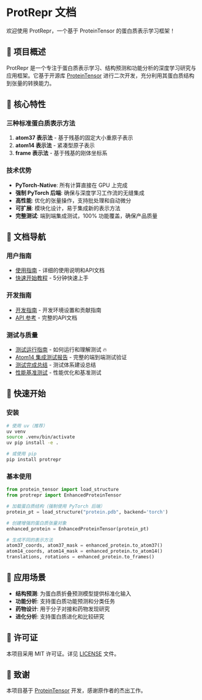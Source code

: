 # ProtRepr 文档

欢迎使用 ProtRepr，一个基于 ProteinTensor 的蛋白质表示学习框架！

## 🎯 项目概述

ProtRepr 是一个专注于蛋白质表示学习、结构预测和功能分析的深度学习研究与应用框架。它基于开源库 [ProteinTensor](https://github.com/a-green-hand-jack/ProteinTensor) 进行二次开发，充分利用其蛋白质结构到张量的转换能力。

## 🚀 核心特性

### 三种标准蛋白质表示方法

1. **atom37 表示法** - 基于残基的固定大小重原子表示
2. **atom14 表示法** - 紧凑型原子表示
3. **frame 表示法** - 基于残基的刚体坐标系

### 技术优势

- **PyTorch-Native**: 所有计算直接在 GPU 上完成
- **强制 PyTorch 后端**: 确保与深度学习工作流的无缝集成
- **高性能**: 优化的张量操作，支持批处理和自动微分
- **可扩展**: 模块化设计，易于集成新的表示方法
- **完整测试**: 端到端集成测试，100% 功能覆盖，确保产品质量

## 📖 文档导航

### 用户指南
- [使用指南](usage.md) - 详细的使用说明和API文档
- [快速开始教程](quickstart.md) - 5分钟快速上手

### 开发指南
- [开发指南](development.md) - 开发环境设置和贡献指南
- [API 参考](api/index.md) - 完整的API文档

### 测试与质量
- [测试运行指南](testing_guide.md) - 如何运行和理解测试 🔥
- [Atom14 集成测试报告](atom14_integration_test_report.md) - 完整的端到端测试验证
- [测试完成总结](atom14_testing_completion_summary.md) - 测试体系建设总结
- [性能基准测试](tensor_optimization_summary.md) - 性能优化和基准测试

## 🚀 快速开始

### 安装

```bash
# 使用 uv（推荐）
uv venv
source .venv/bin/activate
uv pip install -e .

# 或使用 pip
pip install protrepr
```

### 基本使用

```python
from protein_tensor import load_structure
from protrepr import EnhancedProteinTensor

# 加载蛋白质结构（强制使用 PyTorch 后端）
protein_pt = load_structure("protein.pdb", backend='torch')

# 创建增强的蛋白质张量对象
enhanced_protein = EnhancedProteinTensor(protein_pt)

# 生成不同的表示方法
atom37_coords, atom37_mask = enhanced_protein.to_atom37()
atom14_coords, atom14_mask = enhanced_protein.to_atom14()
translations, rotations = enhanced_protein.to_frames()
```

## 🔬 应用场景

- **结构预测**: 为蛋白质折叠预测模型提供标准化输入
- **功能分析**: 支持蛋白质功能预测和分类任务
- **药物设计**: 用于分子对接和药物发现研究
- **进化分析**: 支持蛋白质进化和比较研究

## 📄 许可证

本项目采用 MIT 许可证。详见 [LICENSE](../LICENSE) 文件。

## 🙏 致谢

本项目基于 [ProteinTensor](https://github.com/a-green-hand-jack/ProteinTensor) 开发，感谢原作者的杰出工作。 
